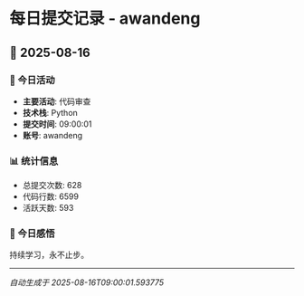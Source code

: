 # 每日提交记录 - awandeng

## 📅 2025-08-16

### 🎯 今日活动
- **主要活动**: 代码审查
- **技术栈**: Python
- **提交时间**: 09:00:01
- **账号**: awandeng

### 📊 统计信息
- 总提交次数: 628
- 代码行数: 6599
- 活跃天数: 593

### 💭 今日感悟
持续学习，永不止步。

---
*自动生成于 2025-08-16T09:00:01.593775*
